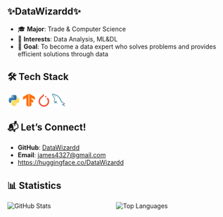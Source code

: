 ## ✨DataWizardd✨
- 🎓 **Major**: Trade & Computer Science  
- 📍 **Interests**: Data Analysis, ML&DL
- 🌟 **Goal**: To become a data expert who solves problems and provides efficient solutions through data

## 🛠 **Tech Stack**


<p>
  <img src="https://raw.githubusercontent.com/devicons/devicon/master/icons/python/python-original.svg" alt="Python" height="30px" />
  <img src="https://raw.githubusercontent.com/devicons/devicon/master/icons/tensorflow/tensorflow-original.svg" alt="TensorFlow" height="30px" />
  <img src="https://raw.githubusercontent.com/devicons/devicon/master/icons/pytorch/pytorch-original.svg" alt="PyTorch" height="30px" />
  <img src="https://raw.githubusercontent.com/devicons/devicon/master/icons/mysql/mysql-original.svg" alt="MySQL" height="30px" />
</p>

## 📬 **Let’s Connect!**
- **GitHub**: [DataWizardd](https://github.com/DataWizardd)  
- **Email**: [james4327@gmail.com](mailto:james4327@gmail.com)
- https://huggingface.co/DataWizardd

## 📊 Statistics

<div>
  <!-- GitHub Stats -->
  <img 
    alt="GitHub Stats" 
    align="left" 
    src="https://github-readme-stats.vercel.app/api?username=DataWizardd&show_icons=true&theme=holi" 
    width="49%" 
  />
  
  <!-- Top Languages -->
  <img 
    alt="Top Languages" 
    height="195" 
    align="left" 
    src="https://github-readme-stats.vercel.app/api/top-langs/?username=DataWizardd&hide=c%23,powershell,Mathematica,Ruby,Objective-C,Objective-C%2b%2b,Cuda&title_color=61dafb&text_color=ffffff&icon_color=61dafb&bg_color=20232a&langs_count=8&layout=compact&border_color=61dafb&hide_border=true" 
  />
</div>
<!--
**DataWizardd/DataWizardd** is a ✨ _special_ ✨ repository because its `README.md` (this file) appears on your GitHub profile.

Here are some ideas to get you started:

- 🔭 I’m currently working on ...
- 🌱 I’m currently learning ...
- 👯 I’m looking to collaborate on ...
- 🤔 I’m looking for help with ...
- 💬 Ask me about ...
- 📫 How to reach me: ...
- 😄 Pronouns: ...
- ⚡ Fun fact: ...
-->
